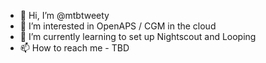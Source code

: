- 👋 Hi, I’m @mtbtweety
- 👀 I’m interested in OpenAPS / CGM in the cloud
- 🌱 I’m currently learning to set up Nightscout and Looping
- 📫 How to reach me - TBD

<!---
mtbtweety/mtbtweety is a ✨ special ✨ repository because its `README.md` (this file) appears on your GitHub profile.
You can click the Preview link to take a look at your changes.
--->
